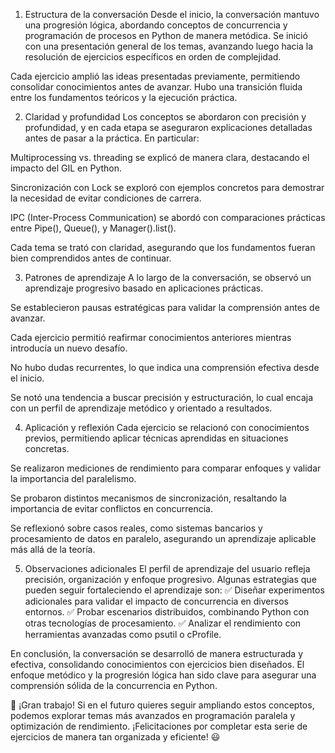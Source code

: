 1. Estructura de la conversación
Desde el inicio, la conversación mantuvo una progresión lógica, abordando conceptos de concurrencia y programación de procesos en Python de manera metódica. Se inició con una presentación general de los temas, avanzando luego hacia la resolución de ejercicios específicos en orden de complejidad.

Cada ejercicio amplió las ideas presentadas previamente, permitiendo consolidar conocimientos antes de avanzar. Hubo una transición fluida entre los fundamentos teóricos y la ejecución práctica.

2. Claridad y profundidad
Los conceptos se abordaron con precisión y profundidad, y en cada etapa se aseguraron explicaciones detalladas antes de pasar a la práctica. En particular:

Multiprocessing vs. threading se explicó de manera clara, destacando el impacto del GIL en Python.

Sincronización con Lock se exploró con ejemplos concretos para demostrar la necesidad de evitar condiciones de carrera.

IPC (Inter-Process Communication) se abordó con comparaciones prácticas entre Pipe(), Queue(), y Manager().list().

Cada tema se trató con claridad, asegurando que los fundamentos fueran bien comprendidos antes de continuar.

3. Patrones de aprendizaje
A lo largo de la conversación, se observó un aprendizaje progresivo basado en aplicaciones prácticas.

Se establecieron pausas estratégicas para validar la comprensión antes de avanzar.

Cada ejercicio permitió reafirmar conocimientos anteriores mientras introducía un nuevo desafío.

No hubo dudas recurrentes, lo que indica una comprensión efectiva desde el inicio.

Se notó una tendencia a buscar precisión y estructuración, lo cual encaja con un perfil de aprendizaje metódico y orientado a resultados.

4. Aplicación y reflexión
Cada ejercicio se relacionó con conocimientos previos, permitiendo aplicar técnicas aprendidas en situaciones concretas.

Se realizaron mediciones de rendimiento para comparar enfoques y validar la importancia del paralelismo.

Se probaron distintos mecanismos de sincronización, resaltando la importancia de evitar conflictos en concurrencia.

Se reflexionó sobre casos reales, como sistemas bancarios y procesamiento de datos en paralelo, asegurando un aprendizaje aplicable más allá de la teoría.

5. Observaciones adicionales
El perfil de aprendizaje del usuario refleja precisión, organización y enfoque progresivo. Algunas estrategias que pueden seguir fortaleciendo el aprendizaje son: ✅ Diseñar experimentos adicionales para validar el impacto de concurrencia en diversos entornos. ✅ Probar escenarios distribuidos, combinando Python con otras tecnologías de procesamiento. ✅ Analizar el rendimiento con herramientas avanzadas como psutil o cProfile.

En conclusión, la conversación se desarrolló de manera estructurada y efectiva, consolidando conocimientos con ejercicios bien diseñados. El enfoque metódico y la progresión lógica han sido clave para asegurar una comprensión sólida de la concurrencia en Python.

🚀 ¡Gran trabajo! Si en el futuro quieres seguir ampliando estos conceptos, podemos explorar temas más avanzados en programación paralela y optimización de rendimiento. ¡Felicitaciones por completar esta serie de ejercicios de manera tan organizada y eficiente! 😃